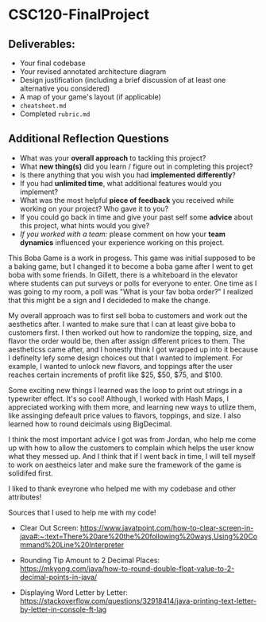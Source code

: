 # CSC120-FinalProject

## Deliverables:
 - Your final codebase
 - Your revised annotated architecture diagram
 - Design justification (including a brief discussion of at least one alternative you considered)
 - A map of your game's layout (if applicable)
 - `cheatsheet.md`
 - Completed `rubric.md`
  
## Additional Reflection Questions
 - What was your **overall approach** to tackling this project?
 - What **new thing(s)** did you learn / figure out in completing this project?
 - Is there anything that you wish you had **implemented differently**?
 - If you had **unlimited time**, what additional features would you implement?
 - What was the most helpful **piece of feedback** you received while working on your project? Who gave it to you?
 - If you could go back in time and give your past self some **advice** about this project, what hints would you give?
 - _If you worked with a team:_ please comment on how your **team dynamics** influenced your experience working on this project.

This Boba Game is a work in progess. This game was initial supposed to be a baking game, but I changed it to become a boba game after I went to get boba with some friends. In Gillett, there is a whiteboard in the elevator where students can put surveys or polls for everyone to enter. One time as I was going to my room, a poll was "What is your fav boba order?" I realized that this might be a sign and I decideded to make the change. 

My overall approach was to first sell boba to customers and work out the aesthetics after. I wanted to make sure that I can at least give boba to customers first. I then worked out how to randomize the topping, size, and flavor the order would be, then after assign different prices to them. The aestheticss came after, and I honestly think I got wrapped up into it because I definelty lefy some design choices out that I wanted to implement. For example, I wanted to unlock new flavors, and toppings after the user reaches certain increments of profit like $25, $50, $75, and $100.

Some exciting new things I learned was the loop to print out strings in a typewriter effect. It's so cool! Although, I worked with Hash Maps, I appreciated working with them more, and learning new ways to utlize them, like assinging defeault price values to flavors, toppings, and size. I also learned how to round deicimals using BigDecimal.

I think the most important advice I got was from Jordan, who help me come up with how to allow the customers to complain which helps the user know what they messed up. And I think that if I went back in time, I will tell myself to work on aestheics later and make sure the framework of the game is solidifed first.

I liked to thank eveyrone who helped me with my codebase and other attributes!

Sources that I used to help me with my code!

- Clear Out Screen: 
    https://www.javatpoint.com/how-to-clear-screen-in-java#:~:text=There%20are%20the%20following%20ways,Using%20Command%20Line%20Interpreter 

- Rounding Tip Amount to 2 Decimal Places: 
    https://mkyong.com/java/how-to-round-double-float-value-to-2-decimal-points-in-java/

- Displaying Word Letter by Letter: 
    https://stackoverflow.com/questions/32918414/java-printing-text-letter-by-letter-in-console-ft-lag 
